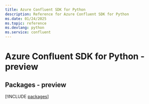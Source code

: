 ```yaml
---
title: Azure Confluent SDK for Python
description: Reference for Azure Confluent SDK for Python
ms.date: 01/24/2025
ms.topic: reference
ms.devlang: python
ms.service: confluent
---
```

# Azure Confluent SDK for Python - preview
## Packages - preview
[!INCLUDE [packages](confluent-index.md)]